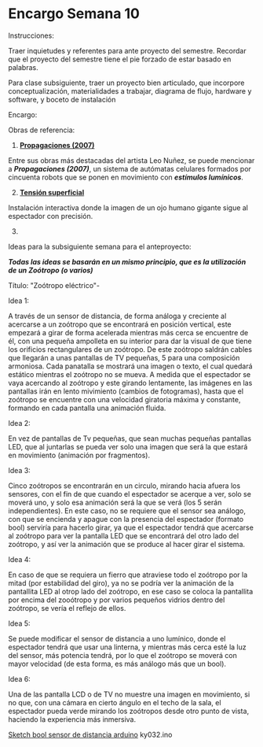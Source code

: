 # Encargo Semana 10

Instrucciones:

Traer inquietudes y referentes para ante proyecto del semestre. Recordar que el proyecto del semestre tiene el pie forzado de estar basado en palabras.

Para clase subsiguiente, traer un proyecto bien articulado, que incorpore conceptualización, materialidades a trabajar, diagrama de flujo, hardware y software, y boceto de instalación

Encargo:

Obras de referencia:

1. [**Propagaciones (2007)**](https://proyectoidis.org/leo-nunez/)

Entre sus obras más destacadas del artista Leo Nuñez, se puede mencionar a ***Propagaciones (2007)***, un sistema de autómatas celulares formados por cincuenta robots que se ponen en movimiento con ***estímulos lumínicos***.

2. [**Tensión superficial**](https://proyectoidis.org/rafael-lozano-hemmer)

Instalación interactiva donde la imagen de un ojo humano gigante sigue al espectador con precisión. 

3. 


Ideas para la subsiguiente semana para el anteproyecto:

***Todas las ideas se basarán en un mismo principio, que es la utilización de un Zoótropo (o varios)***

Título: "Zoótropo eléctrico"-

Idea 1:

A través de un sensor de distancia, de forma análoga y creciente al acercarse a un zoótropo que se encontrará en posición vertical, este empezará a girar de forma acelerada mientras más cerca se encuentre de él, con una pequeña ampolleta en su interior para dar la visual de que tiene los orificios rectangulares de un zoótropo. De este zoótropo saldrán cables que llegarán a unas pantallas de TV pequeñas, 5 para una composición armoniosa. Cada panatalla se mostrará una imagen o texto, el cual quedará estático mientras el zoótropo no se mueva. A medida que el espectador se vaya acercando al zoótropo y este girando lentamente, las imágenes en las pantallas irán en lento mivimiento (cambios de fotogramas), hasta que el zoótropo se encuentre con una velocidad giratoria máxima y constante, formando en cada pantalla una animación fluida.

Idea 2:

En vez de pantallas de Tv pequeñas, que sean muchas pequeñas pantallas LED, que al juntarlas se pueda ver solo una imagen que será la que estará en movimiento (animación por fragmentos).

Idea 3:

Cinco zoótropos se encontrarán en un circulo, mirando hacia afuera los sensores, con el fin de que cuando el espectador se acerque a ver, solo se moverá uno, y solo esa animación será la que se verá (los 5 serán independientes). En este caso, no se requiere que el sensor sea análogo, con que se encienda y apague con la presencia del espectador (formato bool) serviría para hacerlo girar, ya que el espectador tendrá que acercarse al zoótropo para ver la pantalla LED que se encontrará del otro lado del zoótropo, y así ver la animación que se produce al hacer girar el sistema.

Idea 4:

En caso de que se requiera un fierro que atraviese todo el zoótropo por la mitad (por estabilidad del giro), ya no se podría ver la animación de la pantallita LED al otrop lado del zoótropo, en ese caso se coloca la pantallita por encima del zooótropo y por varios pequeños vidrios dentro del zoótropo, se vería el reflejo de ellos.

Idea 5:

Se puede modificar el sensor de distancia a uno lumínico, donde el espectador tendrá que usar una linterna, y mientras más cerca esté la luz del sensor, más potencia tendrá, por lo que el zoótropo se moverá con mayor velocidad (de esta forma, es más análogo más que un bool).

Idea 6:

Una de las pantalla LCD o de TV no muestre una imagen en movimiento, si no que, con una cámara en cierto ángulo en el techo de la sala, el espectador pueda verde mirando los zoótropos desde otro punto de vista, haciendo la experiencia más inmersiva.

[Sketch bool sensor de distancia arduino](https://github.com/TechKrowd/37in1KitArduino/blob/15beabe79e1089883d381c95c3c52b3e703c4af5/ky032.ino)
ky032.ino
